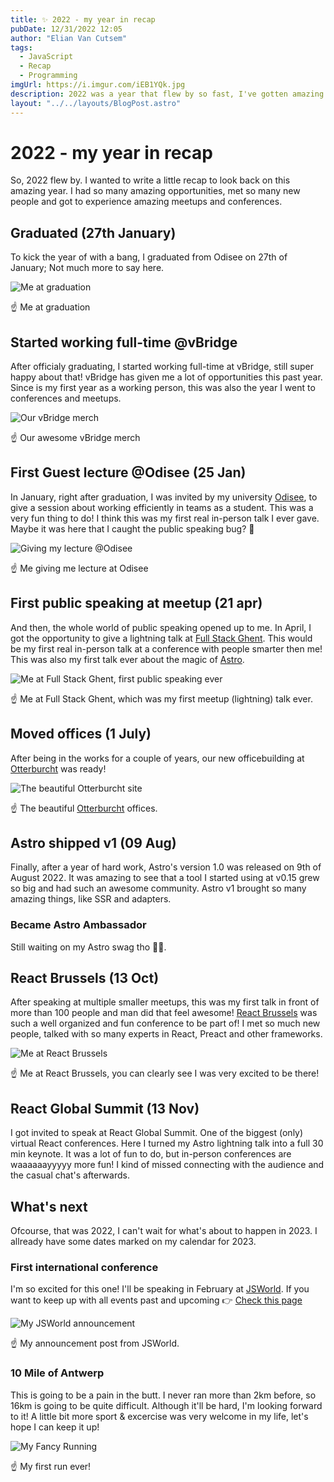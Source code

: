 ```yaml
---
title: ✨ 2022 - my year in recap
pubDate: 12/31/2022 12:05
author: "Elian Van Cutsem"
tags:
  - JavaScript
  - Recap
  - Programming
imgUrl: https://i.imgur.com/iEB1YQk.jpg
description: 2022 was a year that flew by so fast, I've gotten amazing opportunities and a lot of lessons learned. In this post, I put them all in a list.
layout: "../../layouts/BlogPost.astro"
---
```


# 2022 - my year in recap

So, 2022 flew by. I wanted to write a little recap to look back on this amazing year. I had so many amazing opportunities, met so many new people and got to experience amazing meetups and conferences.

## Graduated (27th January)

To kick the year of with a bang, I graduated from Odisee on 27th of January; Not much more to say here.

![Me at graduation](https://i.imgur.com/iEB1YQk.jpg)

☝️ Me at graduation

## Started working full-time @vBridge

After officialy graduating, I started working full-time at vBridge, still super happy about that! vBridge has given me a lot of opportunities this past year. Since is my first year as a working person, this was also the year I went to conferences and meetups.

![Our vBridge merch](https://i.imgur.com/i2RWI1F.jpg)

☝️ Our awesome vBridge merch

## First Guest lecture @Odisee (25 Jan)

In January, right after graduation, I was invited by my university [Odisee](https://www.odisee.be/en), to give a session about working efficiently in teams as a student. This was a very fun thing to do! I think this was my first real in-person talk I ever gave. Maybe it was here that I caught the public speaking bug? 🐛

![Giving my lecture @Odisee](https://i.imgur.com/yqHfWOA.jpg)

☝️ Me giving me lecture at Odisee

## First public speaking at meetup (21 apr)

And then, the whole world of public speaking opened up to me. In April, I got the opportunity to give a lightning talk at [Full Stack Ghent](https://fullstackbelgium.be/). This would be my first real in-person talk at a conference with people smarter then me! This was also my first talk ever about the magic of [Astro](https://www.astro.build).

![Me at Full Stack Ghent, first public speaking ever](https://i.imgur.com/5QP6RUe.jpg)

☝️ Me at Full Stack Ghent, which was my first meetup (lightning) talk ever.

## Moved offices (1 July)

After being in the works for a couple of years, our new officebuilding at [Otterburcht](https://www.otterburcht.eu) was ready!

![The beautiful Otterburcht site](https://i.imgur.com/OUxvOgj.jpg)

☝️ The beautiful [Otterburcht](https://www.otterburcht.eu) offices.

## Astro shipped v1 (09 Aug)

Finally, after a year of hard work, Astro's version 1.0 was released on 9th of August 2022. It was amazing to see that a tool I started using at v0.15 grew so big and had such an awesome community. Astro v1 brought so many amazing things, like SSR and adapters.

### Became Astro Ambassador

Still waiting on my Astro swag tho 🤷‍♂️.

## React Brussels (13 Oct)

After speaking at multiple smaller meetups, this was my first talk in front of more than 100 people and man did that feel awesome! [React Brussels](https://bejs.io) was such a well organized and fun conference to be part of! I met so much new people, talked with so many experts in React, Preact and other frameworks.

![Me at React Brussels](https://i.imgur.com/GVyOZ5r.jpg)

☝️ Me at React Brussels, you can clearly see I was very excited to be there!

## React Global Summit (13 Nov)

I got invited to speak at React Global Summit. One of the biggest (only) virtual React conferences. Here I turned my Astro lightning talk into a full 30 min keynote. It was a lot of fun to do, but in-person conferences are waaaaaayyyyy more fun! I kind of missed connecting with the audience and the casual chat's afterwards.

## What's next

Ofcourse, that was 2022, I can't wait for what's about to happen in 2023. I allready have some dates marked on my calendar for 2023.

### First international conference

I'm so excited for this one! I'll be speaking in February at [JSWorld](https://jsworldconference.com/). If you want to keep up with all events past and upcoming 👉 [Check this page](https://www.elian.codes/events)

![My JSWorld announcement](https://i.imgur.com/rhQy292.jpg)

☝️ My announcement post from JSWorld.

### 10 Mile of Antwerp

This is going to be a pain in the butt. I never ran more than 2km before, so 16km is going to be quite difficult. Although it'll be hard, I'm looking forward to it! A little bit more sport & excercise was very welcome in my life, let's hope I can keep it up!

![My Fancy Running](https://i.imgur.com/r8w22tA.jpg)

☝ My first run ever!
